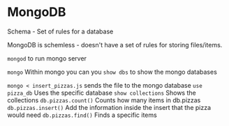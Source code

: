 # MongoDB

Schema - Set of rules for a database

MongoDB is schemless - doesn't have a set of rules for storing files/items.

`mongod` to run mongo server

`mongo`
Within mongo you can you `show dbs` to show the mongo databases

`mongo < insert_pizzas.js` sends the file to the mongo database
`use pizza_db` Uses the specific database
`show collections` Shows the collections
`db.pizzas.count()` Counts how many items in db.pizzas
`db.pizzas.insert()` Add the information inside the insert that the pizza would need
`db.pizzas.find()` Finds a specific items
